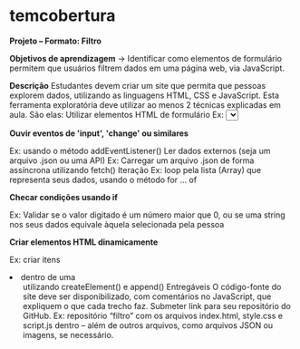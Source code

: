 # temcobertura

**Projeto – Formato: Filtro**


**Objetivos de aprendizagem**
→ Identificar como elementos de formulário permitem que usuários filtrem dados em uma página web, via JavaScript.

**Descrição**
Estudantes devem criar um site que permita que pessoas explorem dados, utilizando as linguagens HTML, CSS e JavaScript.
Esta ferramenta exploratória deve utilizar ao menos 2 técnicas explicadas em aula. São elas:
Utilizar elementos HTML de formulário
Ex: <select> e/ou <input> dos tipos "text", "number", "range", "checkbox", "radio" etc

 **Ouvir eventos de 'input', 'change' ou similares**
 
Ex: usando o método addEventListener()
Ler dados externos (seja um arquivo .json ou uma API)
Ex: Carregar um arquivo .json de forma assíncrona utilizando fetch()
Iteração
Ex: loop pela lista (Array) que representa seus dados, usando o método for … of
 
**Checar condições usando if**
 
Ex: Validar se o valor digitado é um número maior que 0, ou se uma string nos seus dados equivale àquela selecionada pela pessoa
 
**Criar elementos HTML dinamicamente**
 
Ex: criar itens <li> dentro de uma <ul> utilizando createElement() e append()
Entregáveis
O código-fonte do site deve ser disponibilizado, com comentários no JavaScript, que expliquem o que cada trecho faz.
Submeter link para seu repositório do GitHub.
Ex: repositório  “filtro” com os arquivos index.html, style.css e script.js dentro – além de outros arquivos, como arquivos JSON ou imagens, se necessário.

